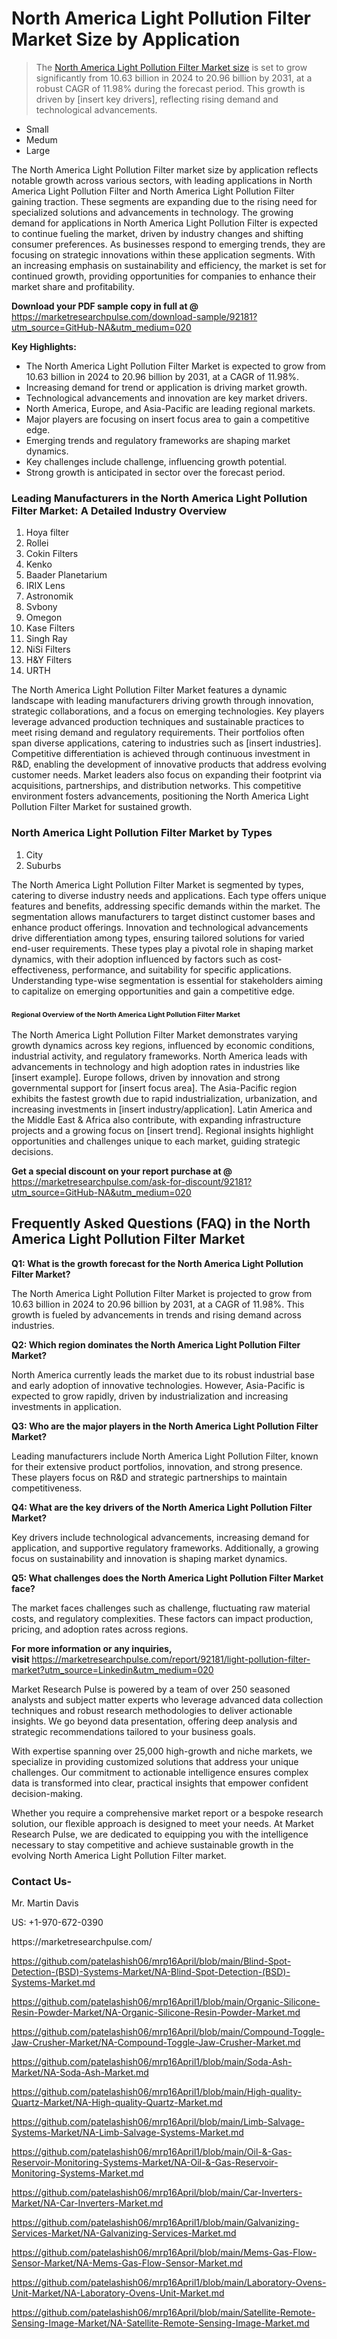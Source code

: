 <h1>North America Light Pollution Filter Market&nbsp;Size by Application</h1><blockquote><p>The <a href="https://marketresearchpulse.com/download-sample/92181?utm_source=GitHub-NA&amp;utm_medium=020">North America Light Pollution Filter Market size</a> is set to grow significantly from 10.63 billion in 2024 to 20.96 billion by 2031, at a robust CAGR of 11.98% during the forecast period. This growth is driven by [insert key drivers], reflecting rising demand and technological advancements.</p></blockquote><ul><li>Small<li> Medum<li> Large</li></ul><p>The North America Light Pollution Filter market size by application reflects notable growth across various sectors, with leading applications in North America Light Pollution Filter and North America Light Pollution Filter gaining traction. These segments are expanding due to the rising need for specialized solutions and advancements in technology. The growing demand for applications in North America Light Pollution Filter is expected to continue fueling the market, driven by industry changes and shifting consumer preferences. As businesses respond to emerging trends, they are focusing on strategic innovations within these application segments. With an increasing emphasis on sustainability and efficiency, the market is set for continued growth, providing opportunities for companies to enhance their market share and profitability.</p><p><strong>Download your PDF sample copy in full at @ </strong><a href="https://marketresearchpulse.com/download-sample/92181?utm_source=GitHub-NA&amp;utm_medium=020">https://marketresearchpulse.com/download-sample/92181?utm_source=GitHub-NA&amp;utm_medium=020</a></p><p><strong>Key Highlights: </strong></p><ul><li>The North America Light Pollution Filter Market is expected to grow from 10.63 billion in 2024 to 20.96 billion by 2031, at a CAGR of 11.98%.</li><li>Increasing demand for trend or application is driving market growth.</li><li>Technological advancements and innovation are key market drivers.</li><li>North America, Europe, and Asia-Pacific are leading regional markets.</li><li>Major players are focusing on insert focus area to gain a competitive edge.</li><li>Emerging trends and regulatory frameworks are shaping market dynamics.</li><li>Key challenges include challenge, influencing growth potential.</li><li>Strong growth is anticipated in sector over the forecast period.</li></ul><h3>Leading Manufacturers in the North America Light Pollution Filter Market: A Detailed Industry Overview</h3><ol><li>Hoya filter</li><li>Rollei</li><li>Cokin Filters</li><li>Kenko</li><li>Baader Planetarium</li><li>IRIX Lens</li><li>Astronomik</li><li>Svbony</li><li>Omegon</li><li>Kase Filters</li><li>Singh Ray</li><li>NiSi Filters</li><li>H&Y Filters</li><li>URTH</li></ol><div class="flex max-w-full flex-col flex-grow"><div class="min-h-8 text-message flex w-full flex-col items-end gap-2 whitespace-normal break-words [.text-message+&amp;]:mt-5" dir="auto" data-message-author-role="assistant" data-message-id="fd8432e4-4910-450d-b182-61b7bfb0a01f" data-message-model-slug="gpt-4o"><div class="flex w-full flex-col gap-1 empty:hidden first:pt-[3px]"><div class="markdown prose w-full break-words dark:prose-invert light"><p>The North America Light Pollution Filter Market features a dynamic landscape with leading manufacturers driving growth through innovation, strategic collaborations, and a focus on emerging technologies. Key players leverage advanced production techniques and sustainable practices to meet rising demand and regulatory requirements. Their portfolios often span diverse applications, catering to industries such as [insert industries]. Competitive differentiation is achieved through continuous investment in R&amp;D, enabling the development of innovative products that address evolving customer needs. Market leaders also focus on expanding their footprint via acquisitions, partnerships, and distribution networks. This competitive environment fosters advancements, positioning the North America Light Pollution Filter Market for sustained growth.</p></div></div></div></div><h3>North America Light Pollution Filter Market by Types</h3><ol><li>City<li> Suburbs</li></ol><div class="flex max-w-full flex-col flex-grow"><div class="min-h-8 text-message flex w-full flex-col items-end gap-2 whitespace-normal break-words [.text-message+&amp;]:mt-5" dir="auto" data-message-author-role="assistant" data-message-id="084470be-0bb7-4664-bddf-5156b4f41249" data-message-model-slug="gpt-4o-mini"><div class="flex w-full flex-col gap-1 empty:hidden first:pt-[3px]"><div class="markdown prose w-full break-words dark:prose-invert light"><p>The North America Light Pollution Filter Market is segmented by types, catering to diverse industry needs and applications. Each type offers unique features and benefits, addressing specific demands within the market. The segmentation allows manufacturers to target distinct customer bases and enhance product offerings. Innovation and technological advancements drive differentiation among types, ensuring tailored solutions for varied end-user requirements. These types play a pivotal role in shaping market dynamics, with their adoption influenced by factors such as cost-effectiveness, performance, and suitability for specific applications. Understanding type-wise segmentation is essential for stakeholders aiming to capitalize on emerging opportunities and gain a competitive edge.</p></div></div></div></div><h3><span style="font-size: 11px;">Regional Overview of the North America Light Pollution Filter Market</span></h3><div class="flex max-w-full flex-col flex-grow"><div class="min-h-8 text-message flex w-full flex-col items-end gap-2 whitespace-normal break-words [.text-message+&amp;]:mt-5" dir="auto" data-message-author-role="assistant" data-message-id="e9038762-ce64-4e30-91c9-9bd413514231" data-message-model-slug="gpt-4o-mini"><div class="flex w-full flex-col gap-1 empty:hidden first:pt-[3px]"><div class="markdown prose w-full break-words dark:prose-invert light"><p>The North America Light Pollution Filter Market demonstrates varying growth dynamics across key regions, influenced by economic conditions, industrial activity, and regulatory frameworks. North America leads with advancements in technology and high adoption rates in industries like [insert example]. Europe follows, driven by innovation and strong governmental support for [insert focus area]. The Asia-Pacific region exhibits the fastest growth due to rapid industrialization, urbanization, and increasing investments in [insert industry/application]. Latin America and the Middle East &amp; Africa also contribute, with expanding infrastructure projects and a growing focus on [insert trend]. Regional insights highlight opportunities and challenges unique to each market, guiding strategic decisions.</p></div></div></div></div><p><strong>Get a special discount on your report purchase at @ </strong><a href="https://marketresearchpulse.com/ask-for-discount/92181?utm_source=GitHub-NA&amp;utm_medium=020">https://marketresearchpulse.com/ask-for-discount/92181?utm_source=GitHub-NA&amp;utm_medium=020</a></p><h2>Frequently Asked Questions (FAQ) in the North America Light Pollution Filter Market</h2><p><strong>Q1: What is the growth forecast for the North America Light Pollution Filter Market?</strong></p><p>The North America Light Pollution Filter Market is projected to grow from 10.63 billion in 2024 to 20.96 billion by 2031, at a CAGR of 11.98%. This growth is fueled by advancements in trends and rising demand across industries.</p><p><strong>Q2: Which region dominates the North America Light Pollution Filter Market?</strong></p><p>North America currently leads the market due to its robust industrial base and early adoption of innovative technologies. However, Asia-Pacific is expected to grow rapidly, driven by industrialization and increasing investments in application.</p><p><strong>Q3: Who are the major players in the North America Light Pollution Filter Market?</strong></p><p>Leading manufacturers include North America Light Pollution Filter, known for their extensive product portfolios, innovation, and strong presence. These players focus on R&amp;D and strategic partnerships to maintain competitiveness.</p><p><strong>Q4: What are the key drivers of the North America Light Pollution Filter Market?</strong></p><p>Key drivers include technological advancements, increasing demand for application, and supportive regulatory frameworks. Additionally, a growing focus on sustainability and innovation is shaping market dynamics.</p><p><strong>Q5: What challenges does the North America Light Pollution Filter Market face?</strong></p><p>The market faces challenges such as challenge, fluctuating raw material costs, and regulatory complexities. These factors can impact production, pricing, and adoption rates across regions.</p><p><strong>For more information or any inquiries, visit&nbsp;</strong><a href="https://marketresearchpulse.com/report/92181/light-pollution-filter-market?utm_source=Linkedin&utm_medium=020">https://marketresearchpulse.com/report/92181/light-pollution-filter-market?utm_source=Linkedin&utm_medium=020</a></p><p>Market Research Pulse is powered by a team of over 250 seasoned analysts and subject matter experts who leverage advanced data collection techniques and robust research methodologies to deliver actionable insights. We go beyond data presentation, offering deep analysis and strategic recommendations tailored to your business goals.</p><p>With expertise spanning over 25,000 high-growth and niche markets, we specialize in providing customized solutions that address your unique challenges. Our commitment to actionable intelligence ensures complex data is transformed into clear, practical insights that empower confident decision-making.</p><p>Whether you require a comprehensive market report or a bespoke research solution, our flexible approach is designed to meet your needs. At Market Research Pulse, we are dedicated to equipping you with the intelligence necessary to stay competitive and achieve sustainable growth in the evolving North America Light Pollution Filter market.</p><h3><strong>Contact Us-</strong></h3><p>Mr. Martin Davis</p><p>US: +1-970-672-0390</p><p>https://marketresearchpulse.com/</p><p><a href="https://github.com/patelashish06/mrp16April/blob/main/Blind-Spot-Detection-(BSD)-Systems-Market/NA-Blind-Spot-Detection-(BSD)-Systems-Market.md">https://github.com/patelashish06/mrp16April/blob/main/Blind-Spot-Detection-(BSD)-Systems-Market/NA-Blind-Spot-Detection-(BSD)-Systems-Market.md</a></p><p><a href="https://github.com/patelashish06/mrp16April1/blob/main/Organic-Silicone-Resin-Powder-Market/NA-Organic-Silicone-Resin-Powder-Market.md">https://github.com/patelashish06/mrp16April1/blob/main/Organic-Silicone-Resin-Powder-Market/NA-Organic-Silicone-Resin-Powder-Market.md</a></p><p><a href="https://github.com/patelashish06/mrp16April/blob/main/Compound-Toggle-Jaw-Crusher-Market/NA-Compound-Toggle-Jaw-Crusher-Market.md">https://github.com/patelashish06/mrp16April/blob/main/Compound-Toggle-Jaw-Crusher-Market/NA-Compound-Toggle-Jaw-Crusher-Market.md</a></p><p><a href="https://github.com/patelashish06/mrp16April1/blob/main/Soda-Ash-Market/NA-Soda-Ash-Market.md">https://github.com/patelashish06/mrp16April1/blob/main/Soda-Ash-Market/NA-Soda-Ash-Market.md</a></p><p><a href="https://github.com/patelashish06/mrp16April1/blob/main/High-quality-Quartz-Market/NA-High-quality-Quartz-Market.md">https://github.com/patelashish06/mrp16April1/blob/main/High-quality-Quartz-Market/NA-High-quality-Quartz-Market.md</a></p><p><a href="https://github.com/patelashish06/mrp16April/blob/main/Limb-Salvage-Systems-Market/NA-Limb-Salvage-Systems-Market.md">https://github.com/patelashish06/mrp16April/blob/main/Limb-Salvage-Systems-Market/NA-Limb-Salvage-Systems-Market.md</a></p><p><a href="https://github.com/patelashish06/mrp16April1/blob/main/Oil-&-Gas-Reservoir-Monitoring-Systems-Market/NA-Oil-&-Gas-Reservoir-Monitoring-Systems-Market.md">https://github.com/patelashish06/mrp16April1/blob/main/Oil-&-Gas-Reservoir-Monitoring-Systems-Market/NA-Oil-&-Gas-Reservoir-Monitoring-Systems-Market.md</a></p><p><a href="https://github.com/patelashish06/mrp16April/blob/main/Car-Inverters-Market/NA-Car-Inverters-Market.md">https://github.com/patelashish06/mrp16April/blob/main/Car-Inverters-Market/NA-Car-Inverters-Market.md</a></p><p><a href="https://github.com/patelashish06/mrp16April1/blob/main/Galvanizing-Services-Market/NA-Galvanizing-Services-Market.md">https://github.com/patelashish06/mrp16April1/blob/main/Galvanizing-Services-Market/NA-Galvanizing-Services-Market.md</a></p><p><a href="https://github.com/patelashish06/mrp16April/blob/main/Mems-Gas-Flow-Sensor-Market/NA-Mems-Gas-Flow-Sensor-Market.md">https://github.com/patelashish06/mrp16April/blob/main/Mems-Gas-Flow-Sensor-Market/NA-Mems-Gas-Flow-Sensor-Market.md</a></p><p><a href="https://github.com/patelashish06/mrp16April1/blob/main/Laboratory-Ovens-Unit-Market/NA-Laboratory-Ovens-Unit-Market.md">https://github.com/patelashish06/mrp16April1/blob/main/Laboratory-Ovens-Unit-Market/NA-Laboratory-Ovens-Unit-Market.md</a></p><p><a href="https://github.com/patelashish06/mrp16April/blob/main/Satellite-Remote-Sensing-Image-Market/NA-Satellite-Remote-Sensing-Image-Market.md">https://github.com/patelashish06/mrp16April/blob/main/Satellite-Remote-Sensing-Image-Market/NA-Satellite-Remote-Sensing-Image-Market.md</a></p>